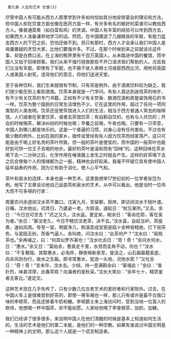      第九章 人生的艺术 饮食(3) 

   尽管中国人有可能从西方人那里学到许多如何恰如其分地安排宴会的理论和方法，但中国人却在饮食方面也像在医药方面一样，有许多有名的极好的菜谱可以教给西方人。像普通菜肴（如白菜和鸡）的烹调，中国人有丰富的经验可以传到西方去，如果西方人准备谦恭地学习的话。然而，在中国建造了几艘精良的军舰，有能力猛击西方人的下巴之前，恐怕还做不到。但只有那时，西方人才会承认我们中国人是毋庸置疑的烹饪大家，比他们要强许多。不过，在那个时候到来之前就谈论这件事，却是白费口舌。在上海的租界里有千百万英国人，从未踏进中国的餐馆，而中国人又拙于招徕顾客。我们从来不强行拯救那些不开口请求我们帮助的人。况且我们又没有军舰，即使有了军舰，也不屑于驶入泰晤士河或密西西比河，用枪将英国人或美国人射死，违背他们的意志，将他们送进天堂。

   至于各种饮料，我们生来就很有节制，只有茶是例外。由于酒类饮料较为缺乏，我们很少能在街上看到酒鬼。饮茶本身就是一门学问。有些人竟达到迷信茶的地步，有不少有关饮茶的专门书籍，正如有不少有关焚香、酿酒饮酒和房屋装饰用石的书一样。饮茶为整个国民的日常生活增色不少。它在这里的作用，超过了任何一项同类型的人类发明。饮茶还促使茶馆进入人们的生活，相当于西方普通人常去的咖啡馆。人们或者在家里饮茶，或者去茶馆饮茶；有自斟自饮的，也有与人共饮的；开会的时候喝茶，解决纠纷的时候也喝；早餐之前喝，午夜也喝。只要有一只茶壶，中国人到哪儿都是快乐的。这是一个普遍的习惯，对身心没有任何害处。不过也有极少数的例外，比如在我的家乡，据传说曾经有些人因为饮茶而倾家荡产。这只可能是由于喝上好名贵的茶叶所致，但一般的茶叶是便宜的，而中国的一般茶叶也能好到可供一位王子去喝的地步。最好的茶叶是温和而有“回味”的，这种回味在茶水喝下去一二分钟之后，化学作用在唾液腺上发生之时就会产生。这样的好茶喝下去之后会使每个人的情绪都为之一振，精神也会好起来。我毫不怀疑它具有使中国人延年益寿的作用，因为它有助于消化，使人心平气和。

   茶叶和泉水的选择，本身也是一种艺术。这里我想举17世纪初的一位学者张岱为例。他写了文章谈论他自己品尝茶和泉水的艺术，从中可以看出，他是当时一位伟大而不可多得的行家：

   周墨农问余道闵汉水茶不置口。戊寅九月，至留都，抵岸，即访闵汶水于桃叶渡。日晡，汶水他出，迟其归，乃婆姿一老。方叙语，遽起日：“杖忘某所。”又去。余日：“今日岂可空去？”迟之又久，汶水返。更定矣，睨余日：“客尚在耶，客在奚为者。”余日：“慕汶老久，今日不畅饮汶老茶，决不去。”汶水喜，自起当垆。茶旋煮，速如风雨。导至一室，明窗净几，荆溪壶成宜窑瓷瓯十余种皆精绝。灯下视茶色，与瓷瓯无别，而香气逼人。余叫绝，问汶水曰：“此茶何产？”汶水曰：“阆苑茶也。”余再啜之，曰：“何其似罗岕甚也！”汶水吐舌日：“奇！奇！”余问水何水，日：“惠水。”余又日：“莫绐余，惠泉走千里，水劳而圭角不动，何也？”汶水曰：“不复敢隐。其取惠水，必淘井，静夜候新泉至，旋汲之，山石磊磊籍瓮底，舟非风则勿行，故水之生磊。即寻常惠水，犹逊一头地，况他水邪？”又吐舌日：“奇！奇！”言未毕，汶水去。少倾，持一壶满斟余曰：“客啜此！”余曰：“香扑烈，味甚浑厚，此春茶耶？向瀹者的是秋采。”汶水大笑曰：“余年七十，精赏鉴者无客比。”遂定交。

   这种艺术现在几乎失传了，只有少数几位古老艺术的爱好者和行家除外。过去，在中国火车上是很难尝到好茶的，即使一等车厢也一样，那儿只有或许是最不合我口味的李顿茶，而且还掺着牛奶和糖。李顿爵士来上海访问时，受到当地一位富人的款待，他想喝一杯中国茶，却不能如愿。人家给他喝了李普顿茶，加奶，加糖。

   我们已经讲了很多很多，来说明中国人在他们清醒的时候是基本上知道如何生活的。生活的艺术是他们的第二本能，是他们的一种宗教。如果有谁说过中国文明是一种精神上的文明，那么这个人就是一个谎言制造者。

